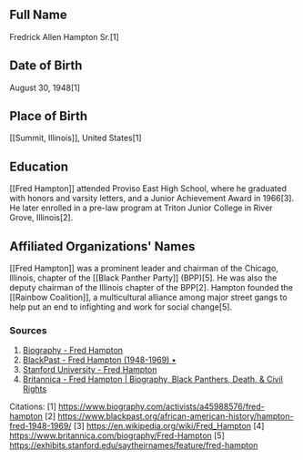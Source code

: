## Full Name
Fredrick Allen Hampton Sr.[1]

## Date of Birth
August 30, 1948[1]

## Place of Birth
[[Summit, Illinois]], United States[1]

## Education
[[Fred Hampton]] attended Proviso East High School, where he graduated with honors and varsity letters, and a Junior Achievement Award in 1966[3]. He later enrolled in a pre-law program at Triton Junior College in River Grove, Illinois[2].

## Affiliated Organizations' Names
[[Fred Hampton]] was a prominent leader and chairman of the Chicago, Illinois, chapter of the [[Black Panther Party]] (BPP)[5]. He was also the deputy chairman of the Illinois chapter of the BPP[2]. Hampton founded the [[Rainbow Coalition]], a multicultural alliance among major street gangs to help put an end to infighting and work for social change[5].

### Sources
1. [Biography - Fred Hampton](https://www.biography.com/activists/a45988576/fred-hampton)
2. [BlackPast - Fred Hampton (1948-1969) •](https://www.blackpast.org/african-american-history/hampton-fred-1948-1969/)
3. [Stanford University - Fred Hampton](https://exhibits.stanford.edu/saytheirnames/feature/fred-hampton)
4. [Britannica - Fred Hampton | Biography, Black Panthers, Death, & Civil Rights](https://www.britannica.com/biography/Fred-Hampton)

Citations:
[1] https://www.biography.com/activists/a45988576/fred-hampton
[2] https://www.blackpast.org/african-american-history/hampton-fred-1948-1969/
[3] https://en.wikipedia.org/wiki/Fred_Hampton
[4] https://www.britannica.com/biography/Fred-Hampton
[5] https://exhibits.stanford.edu/saytheirnames/feature/fred-hampton